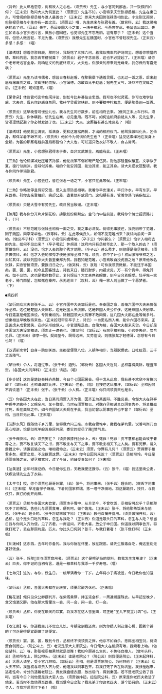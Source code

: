 <!-- { "loadSidebar": true } -->
    （背云）此人绨袍恋恋，尚有故人之心也。（须贾云）先生，与小官同到邸舍，共一饭叙旧如何？（正末云）敢问大夫为何至此？（须贾云）先生不知，小官特来庆贺张禄丞相。先生在秦已久，可曾闻的张禄丞相与谁人最善也？（正末云）原来大夫因贺张禄丞相到此。小生别无闻见，但张禄丞相与小生亦有一面之交。（须贾云）哦，先生原来与张君有善。（做背科，云）我这绨袍送的着了也。（回云）先生，吾闻秦国大小之事，一决于相君。今吾等在此，去留皆出其口。先生如肯与小官少进片言，慨放小官回还，也见得先生不忘故旧。岂有意乎？（正末云）这个当得，但恐人微言轻，不足为重。（须贾云）我想先生在魏国时，小官也不曾轻视先生。（正末云）多感！多感！（唱）

    【滚绣球】想着你那日辰，那时分，我胡吃了三推六问，着我似拽车的驴马同尘。想着你喂惜的情，草料的恩，我怎肯背槽抛粪？（须贾云）君子不念旧恶，这也不必提起了。（正末唱）请你个老哥哥远害全身。则咱这义的到底终须义，大夫也，你那亲的原来则是母亲，我怎做的有喜无嗔？

    （须贾云）先生乃读书儒者，想昔日春秋赵盾，在那翳桑下遇着灵辄，也无过一饭之恩，后来赵盾有屠岸贾之难，灵辄扶轮而报。小官薄德，怎敢自比于赵盾；据先生义气，决然不在灵辄之后。（正末云）可知道来。（唱）

    【呆骨朵】休则管巧言令色闲评论，到如今比并甚往古忠臣。我可也不似灵辄，你可也难学赵盾。大夫也，假若你赵盾身危困，我待学灵辄臂扶轮。则不要槽中拌和草，便是那桑间一饭恩。

    （须贾云）这早晚雪可慢些儿也，我与先生同行数步，前往相府去来。（做同正末上车行科，须贾云）先生，你休瞒我。想先生在秦，必见重用。既不呵，如何这相府前祗从人等，见先生来，皆凛凛然起避？你必然发迹了也。（正末云）大夫，这厮每有甚么难见处？（唱）

    【滚绣球】他见我尘满衣，垢满身，更和这蓬松两鬓，才出的相府仪门。他骂我做叫化头，乞俭身，都佯呆着不瞅不问，（须贾云）他如今为何惧怕先生也？（正未唱）猛见这素绨袍在我身上全新。为甚的那厮每趋前退后都皆怕？大夫也，可知道只敬衣衫不敬人，自古常闻。

    （须贾云）先生，小官想张君得志于秦，自非文武兼全，焉能有此。（正未唱）

    【三煞】他论机谋减灶压着齐孙膑，他论战策不弱如鞭尸楚伍员。则他那智量似穰苴，文学似子夏，德行似颜渊，舌辩似苏秦。端的个能安其国，能治其家，能正其身。请大夫把衣冠整顿，我与你同作伴谒张君。

    （须贾云）先生，小官去住，皆在张君一语之下，小官只在此等候。（正末唱）

    【二煞】你略消停且待穷交信，便入去须防丞相嗔。我着你早出潼关，早归汴水，早有东京，早离西秦。引你去亲登相府，完却公差，直着他开放贤门。这归期有准，管着你荡飞骑疾如云。

    （须贾云）只是大雪中有劳先生，改日另当致谢。（正末唱）

    【煞尾】我与你分开片片梨花粉，拂散纷纷柳絮尘。金马门中往前进，我将你个纳士招贤路儿引。（下）

    （须贾云）不想范睢与张禄丞相有一面之交，我之事必济矣。倘得无事放还，我仍旧带了范睢，回于魏国，同享荣华也。（做等科，云）在此等候良久，如何不见范睢出来？我试向前问一声咱。（做见卒子科）（须贾云）小官借问虞候咱。（卒子云）你问甚么？（须贾云）恰才入相府去的先生，如何不见出来？（卒子喝云）休胡说！这府内只有丞相爷出入，那一个敢入的去？（须贾做惊科，云）没也，恰才入去的那个秀才范睢。（卒子云）甚么秀才，则他便是俺丞相爷。（须贾做慌科，云）恰才入去的那秀才便是张禄丞相？嗨，须贾，你中了计也！初闻张禄爷相之名，未知其详，故以列国中大夫皆至秦邦为贺。我若知是范睢，小官焉敢自投虎狼之地？原来他改名张禄，实欲智擒须贾，要报旧日之仇。（做哭科，云）哀哉！可怜我须贾微躯，不能还于本国矣。罢、罢、罢，如今且回客馆去，待到来日，膝行肘步，肉袒求见，万一有个侥幸，得免其死。如不见饶，这也是我命数尽此，复何恨哉？大丈夫睁着眼做，到今日合着眼受。惜乎俺一家老小，倚门而望，岂知死在秦邦，永无还日？（叹科，云）俺一家人则当做了一个恶梦者。（下）

    ●第四折

    （邹衍同众大夫领张千上，云）小官齐国中大夫邹衍是也。奉秦国之命，着俺六国中大夫来贺张禄丞相。这位是楚国大夫陈轸，这是赵国大夫虞卿，这是韩国大夫公仲侈，这是燕国大夫剧辛。今日筵宴是俺国排设，专贺秦相的。除魏国须大夫有罪不敢同情，这几国大夫都在此等候多时。想秦相这早晚敢待来也。（正末扮冠带引卒子上，诗云）一自更名西入秦，能令六国尽来宾。正是画虎未成君莫笑，安排牙爪始惊人。小官范睢是也。自俺为相，各国大夫都来庆贺。今日却是齐国邹大夫设宴相请，须索走一遭去也。（做见科）（邹衍云）有屈丞相俯临，小官等失迎，勿令见罪。（正末云）驿亭一别，契阔至今，既辱远来，又劳佳设。则愧张某才轻德薄，怎想有今日也呵！（唱）

    【双调新水令】白身一跳到关西，坐都堂便登八位。入朝争相印，当殿脱儒衣。口吐虹霓，三千丈五陵气。

    （邹衍云）令人，将酒过来。（张千云）酒到。（邹衍云）各国大夫近前，丞相喜得美除，理当拜贺。（各国大夫同拜科）（正末云）请起。（唱）

    【步步娇】这的是楚赵秦韩齐燕魏，今日个七国冠裳会。把干戈从此息，我有甚不欢欣不肯拚沉醉？（邹衍云）丞相请满饮此杯。（正末云）住者，（唱）且按住这凤凰杯，（邹衍云）丞相因何不肯饮酒？（正末云）张千。（张千云）小人有。（正末唱）你只问须贾来也是未。

    （云）你各国大夫在此，当日某同须贾入齐为使，因齐王为某舌辩，不胜见喜，令邹大夫在驿亭中赐牛酒管待；又赐金帛，某不敢受。当时有须贾撞见，对魏齐丞相说某以阴事告齐，将某推勘打死，丢在粪坑之中。如今齐国邹大夫现在于此，我当初曾以阴事告齐也不曾？（邹衍云）丞相，当日并无此事。（正末唱）

    【沉醉东风】我随他千乡万里，倒将我六问三推。冻我在雪堆中，撇我在茅坑里。说着呵尚兀自恶心呕逆，恰便似死羊般浑身尿共屎，委实的受尽了腌赞气息。

    （张千做唤科，云）须贾安在？（须贾做膝行肘步上，云）死罪！死罪！贾不意相君能自致于青霄之上，贾不敢复读天下之书，贾不敢复与天下之事，贾不敢复相天下之人矣。贾有死罪，请入鼎镬之中，请置狐貉之地，唯相君命之。（正末云）须贾，你罪有几何？（须贾云）贾得罪于相君多矣，擢贾之发，不足数贾这罪。（正末末）你今日因何来迟？（须贾云）丞相可怜。今日是须贾贱降之日，望丞相宽容，过了今日，他日受责如何？（正末唱）

    【沽美酒】去年时我记的，今日是你生日，天教我便还报你。（云）张千，（唱）我这里唤公吏，快疾波请先生去了衣袂。

    【太平令】哎，你个须贾也哥哥休罪，（云）张千，将问事来。（张千云）理会的。（做丢下问事科）（正末唱）早准备拶子麻槌，下着的国家祥瑞，拣一塔干净田地。将这厮跪只，按只，与我仗只，直打的皮开肉碎。

    （须贾云）丞相与各国大夫饮宴，须贾冻于雪中，从旦至今，不曾吃饭，丞相安可忍乎？丞相那吃不了的茶饭，告些儿与须贾食用，便死呵，做个饱鬼。（正末云）张千，将他那茶饭来与他吃。（张千云）理会的。（张千将砌末放下科）（正末云）教他自揭开食用。（须贾做揭开科，云）丞相，这个是头口吃的草料，怎生与我吃？（正末云）你道是喂头口的草料，怎生与人吃？想当日我与你同入齐为使，见了齐君，一席话间，齐君大喜，放公子申归国。你道我以阴事告齐，将我打死了，丢在那厕坑里。匹夫，你比头口何别？张千，与我打着者！（张千做打科）（正末唱）

    【川拨棹】这东西，去年时你备的。我与你揣在怀里，放在跟底。请先生服毒自吃，俺这里别无甚好饭食。

    （云）张千，将那豆与须贾食用者。（须贾云）这个是喂驴马的草料，教我怎生食用波？（正末云）匹夫，你不记的当初有言，道是一根草料与我添一千岁寿哩。（唱）

    【七弟兄】这的，与你，做生日，一根草满寿你一千岁。去年将小子痛凌迟，今日教你也知滋味。

    （邹衍云）丞相，各国大夫都在此庆贺，须要尽醉方休也。（正未唱）

    【梅花酒】俺只见众公卿摆列齐，在紫阁黄扉，捧玉液金杯，一周遭绣履珠衣。从早起至晚夕，食又饱酒又醉。他在那大雪里冻一会、问一会，问一会、打一会。

    （须贾云）丞相，你便在暖阁内饮宴，将我冻在这大雪里面，可正是“坐儿不觉立儿饥”也。（正末唱）

    【收江南】呀，你道我坐儿不觉立儿饥，今朝轮到我还席。则为你损人利己使心机，图着个甚的？可正是得便宜翻做了落便宜。

    （须贾云）罢、罢、罢，既到今日，丞相终不饶须贾之罪，他杀不如自杀，愿赐丞相宝剑，待须贾自刎而亡。（院公冲上，云）老汉是须大夫家院公。今日俺大夫在相府有难，我索看上咱。（做窥望科，云）呀，那张禄丞相果然就是范睢！我如今顾甚么生死，不免径自撞入。（做叩头科，云）丞相爷在上，院公叩头。（正末云）谁是老院公？（院公云）则我便是院公。（正末起拜科，云）大恩人请坐，受小官几拜咱。（邹衍云）丞相，他是须贾家院公，为何拜他？（正末云）众大夫不知，我当初与须贾入齐为使，他道我以阴事告齐，将我打死了丢在厕坑里。我挣挫起来，逃走性命，肯分的遇着老院公，赍发我盘缠衣服，放出后门，得到秦国。若不是老院公救了我呵，岂有今日？则他便是我大恩人也。（须贾做挣起，扭住院公科，云）原来是你老匹夫救活了他来。若当时不放他得至西秦，我岂受今日之耻？我先杀了你这老匹夫，落个垫背的。（正末云）令人，与我将须贾打下者！（唱）

